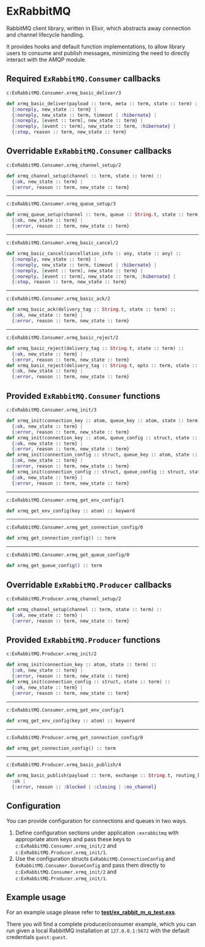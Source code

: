 # ExRabbitMQ

RabbitMQ client library, written in Elixir, which abstracts away connection and channel lifecycle handling.

It provides hooks and default function implementations, to allow library users to consume and publish messages,
minimizing the need to directly interact with the AMQP module.

## Required `ExRabbitMQ.Consumer` callbacks

`c:ExRabbitMQ.Consumer.xrmq_basic_deliver/3`
```elixir
def xrmq_basic_deliver(payload :: term, meta :: term, state :: term) ::
  {:noreply, new_state :: term} |
  {:noreply, new_state :: term, timeout | :hibernate} |
  {:noreply, [event :: term], new_state :: term} |
  {:noreply, [event :: term], new_state :: term, :hibernate} |
  {:stop, reason :: term, new_state :: term}
```
## Overridable `ExRabbitMQ.Consumer` callbacks

`c:ExRabbitMQ.Consumer.xrmq_channel_setup/2`
```elixir
def xrmq_channel_setup(channel :: term, state :: term) ::
  {:ok, new_state :: term} |
  {:error, reason :: term, new_state :: term}
```

---

`c:ExRabbitMQ.Consumer.xrmq_queue_setup/3`
```elixir
def xrmq_queue_setup(channel :: term, queue :: String.t, state :: term) ::
  {:ok, new_state :: term} |
  {:error, reason :: term, new_state :: term}
```

---

`c:ExRabbitMQ.Consumer.xrmq_basic_cancel/2`
```elixir
def xrmq_basic_cancel(cancellation_info :: any, state :: any) ::
  {:noreply, new_state :: term} |
  {:noreply, new_state :: term, timeout | :hibernate} |
  {:noreply, [event :: term], new_state :: term} |
  {:noreply, [event :: term], new_state :: term, :hibernate} |
  {:stop, reason :: term, new_state :: term}
```

---

`c:ExRabbitMQ.Consumer.xrmq_basic_ack/2`
```elixir
def xrmq_basic_ack(delivery_tag :: String.t, state :: term) ::
  {:ok, new_state :: term} |
  {:error, reason :: term, new_state :: term}
```

---

`c:ExRabbitMQ.Consumer.xrmq_basic_reject/2`
```elixir
def xrmq_basic_reject(delivery_tag :: String.t, state :: term) ::
  {:ok, new_state :: term} |
  {:error, reason :: term, new_state :: term}
def xrmq_basic_reject(delivery_tag :: String.t, opts :: term, state :: term) ::
  {:ok, new_state :: term} |
  {:error, reason :: term, new_state :: term}
```

## Provided `ExRabbitMQ.Consumer` functions

`c:ExRabbitMQ.Consumer.xrmq_init/3`
```elixir
def xrmq_init(connection_key :: atom, queue_key :: atom, state :: term) ::
  {:ok, new_state :: term} |
  {:error, reason :: term, new_state :: term}
def xrmq_init(connection_key :: atom, queue_config :: struct, state :: term) ::
  {:ok, new_state :: term} |
  {:error, reason :: term, new_state :: term}
def xrmq_init(connection_config :: struct, queue_key :: atom, state :: term) ::
  {:ok, new_state :: term} |
  {:error, reason :: term, new_state :: term}
def xrmq_init(connection_config :: struct, queue_config :: struct, state :: term) ::
  {:ok, new_state :: term} |
  {:error, reason :: term, new_state :: term}
```

---

`c:ExRabbitMQ.Consumer.xrmq_get_env_config/1`
```elixir
def xrmq_get_env_config(key :: atom) :: keyword
```

---

`c:ExRabbitMQ.Consumer.xrmq_get_connection_config/0`
```elixir
def xrmq_get_connection_config() :: term
```

---

`c:ExRabbitMQ.Consumer.xrmq_get_queue_config/0`
```elixir
def xrmq_get_queue_config() :: term
```

## Overridable `ExRabbitMQ.Producer` callbacks

`c:ExRabbitMQ.Producer.xrmq_channel_setup/2`
```elixir
def xrmq_channel_setup(channel :: term, state :: term) ::
  {:ok, new_state :: term} |
  {:error, reason :: term, new_state :: term}
```

## Provided `ExRabbitMQ.Producer` functions

`c:ExRabbitMQ.Producer.xrmq_init/2`
```elixir
def xrmq_init(connection_key :: atom, state :: term) ::
  {:ok, new_state :: term} |
  {:error, reason :: term, new_state :: term}
def xrmq_init(connection_config :: struct, state :: term) ::
  {:ok, new_state :: term} |
  {:error, reason :: term, new_state :: term}
```

---

`c:ExRabbitMQ.Consumer.xrmq_get_env_config/1`
```elixir
def xrmq_get_env_config(key :: atom) :: keyword
```

---

`c:ExRabbitMQ.Producer.xrmq_get_connection_config/0`
```elixir
def xrmq_get_connection_config() :: term
```

---

`c:ExRabbitMQ.Producer.xrmq_basic_publish/4`
```elixir
def xrmq_basic_publish(payload :: term, exchange :: String.t, routing_key :: String.t, opts :: [term]) ::
  :ok |
  {:error, reason :: :blocked | :closing | :no_channel}
```

## Configuration

You can provide configuration for connections and queues in two ways.

1. Define configuration sections under application `:exrabbitmq` with appropriate atom keys and pass these keys to `c:ExRabbitMQ.Consumer.xrmq_init/2` and `c:ExRabbitMQ.Producer.xrmq_init/1`.
2. Use the configuration structs `ExRabbitMQ.ConnectionConfig` and `ExRabbitMQ.Consumer.QueueConfig` and pass them directly to
`c:ExRabbitMQ.Consumer.xrmq_init/2` and `c:ExRabbitMQ.Producer.xrmq_init/1`.

## Example usage

For an example usage please refer to **[test/ex_rabbit_m_q_test.exs](./test.html)**.

There you will find a complete producer/consumer example, which you can run
given a local RabbitMQ installation at `127.0.0.1:5672` with the default
credentials `guest:guest`.
